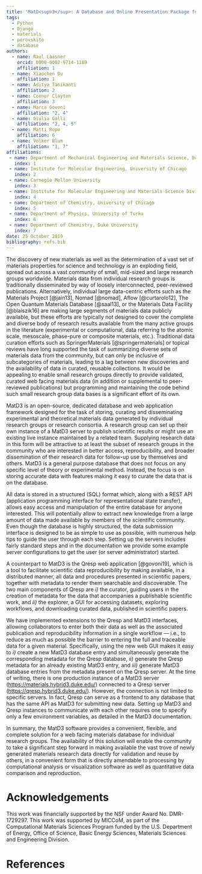 ```yaml
---
title: 'MatD<sup>3</sup>: A Database and Online Presentation Package for Research Data Supporting Materials Discovery, Design, and Dissemination'
tags:
  - Python
  - Django
  - materials
  - perovskite
  - database
authors:
  - name: Raul Laasner
    orcid: 0000-0002-9714-1189
    affiliation: 1
  - name: Xiaochen Du
    affiliation: 1
  - name: Aditya Tanikanti
    affiliation: 2
  - name: Connor Clayton
    affiliation: 3
  - name: Marco Govoni
    affiliation: "2, 4"
  - name: Giulia Galli
    affiliation: "2, 4, 5"
  - name: Matti Ropo
    affiliation: 6
  - name: Volker Blum
    affiliation: "1, 7"
affiliations:
 - name: Department of Mechanical Engineering and Materials Science, Duke University
   index: 1
 - name: Institute for Molecular Engineering, University of Chicago
   index: 2
 - name: Carnegie Mellon University
   index: 3
 - name: Institute for Molecular Engineering and Materials Science Division, Argonne National Laboratory
   index: 4
 - name: Department of Chemistry, University of Chicago
   index: 5
 - name: Department of Physics, University of Turku
   index: 6
 - name: Department of Chemistry, Duke University
   index: 7
date: 25 October 2019
bibliography: refs.bib
---
```


The discovery of new materials as well as the determination of a vast set of materials properties for science and technology is an exploding field, spread out across a vast community of small, mid-sized and large research groups worldwide. Materials data from individual research groups is traditionally disseminated by way of loosely interconnected, peer-reviewed publications. Alternatively, individual large data-centric efforts such as the Materials Project [@jain13], Nomad [@nomad], Aflow [@curtarolo12], The Open Quantum Materials Database [@saal13], or the Materials Data Facility [@blaiszik16] are making large segments of materials data publicly available, but these efforts are typically not designed to cover the complete and diverse body of research results available from the many active groups in the literature (experimental or computational, data referring to the atomic scale, mesoscale, phase-pure or composite materials, etc.). Traditional data curation efforts such as SpringerMaterials [@springermaterials] or topical reviews have long supported the task of summarizing diverse sets of materials data from the community, but can only be inclusive of subcategories of materials, leading to a lag between new discoveries and the availability of data in curated, reusable collections. It would be appealing to enable small research groups directly to provide validated, curated web facing materials data (in addition or supplemental to peer-reviewed publications) but programming and maintaining the code behind such small research group data bases is a significant effort of its own.

MatD3 is an open-source, dedicated database and web application framework designed for the task of storing, curating and disseminating experimental and theoretical materials data generated by individual research groups or research consortia. A research group can set up their own instance of a MatD3 server to publish scientific results or might use an existing live instance maintained by a related team. Supplying research data in this form will be attractive to at least the subset of research groups in the community who are interested in better access, reproducibility, and broader dissemination of their research data for follow-up use by themselves and others. MatD3 is a general purpose database that does not focus on any specific level of theory or experimental method. Instead, the focus is on storing accurate data with features making it easy to curate the data that is on the database.

All data is stored in a structured (SQL) format which, along with a REST API (application programming interface for representational state transfer), allows easy access and manipulation of the entire database for anyone interested. This will potentially allow to extract new knowledge from a large amount of data made available by members of the scientific community. Even though the database is highly structured, the data submission interface is designed to be as simple to use as possible, with numerous help tips to guide the user through each step. Setting up the servers includes fairly standard steps and in the documentation we provide some example server configurations to get the user (or server administrator) started.

A counterpart to MatD3 is the Qresp web application [@govoni19], which is a tool to facilitate scientific data reproducibility by making available, in a distributed manner, all data and procedures presented in scientific papers, together with metadata to render them searchable and discoverable. The two main components of Qresp are *i)* the curator, guiding users in the creation of metadata for the data that accompanies a publishable scientific work, and *ii)* the explorer, a GUI for accessing datasets, exploring workflows, and downloading curated data, published in scientific papers.

We have implemented extensions to the Qresp and MatD3 interfaces, allowing collaborators to enter both their data as well as the associated publication and reproducibility information in a single workflow — i.e., to reduce as much as possible the barrier to entering the full and traceable data for a given material. Specifically, using the new web GUI makes it easy to *i)* create a new MatD3 database entry and simultaneously generate the corresponding metadata for the Qresp database, *ii)* generate the Qresp metadata for an already existing MatD3 entry, and *iii)* generate MatD3 database entries from the metadata present on the Qresp server. At the time of writing, there is one production instance of a MatD3 server (<https://materials.hybrid3.duke.edu/>) connected to a Qresp server (<https://qresp.hybrid3.duke.edu/>). However, the connection is not limited to specific servers. In fact, Qresp can serve as a frontend to any database that has the same API as MatD3 for submitting new data. Setting up MatD3 and Qresp instances to communicate with each other requires one to specify only a few environment variables, as detailed in the MatD3 documentation.

In summary, the MatD3 software provides a convenient, flexible, and complete solution for a web facing materials database for individual research groups. The availability of this solution will enable the community to take a significant step forward in making available the vast trove of newly generated materials research data directly for validation and reuse by others, in a convenient form that is directly amendable to processing by computational analysis or visualization software as well as quantitative data comparison and reproduction.

# Acknowledgements

This work was financially supported by the NSF under Award No. DMR-1729297. This work was supported by MICCoM, as part of the Computational Materials Sciences Program funded by the U.S. Department of Energy, Office of Science, Basic Energy Sciences, Materials Sciences and Engineering Division.

# References
